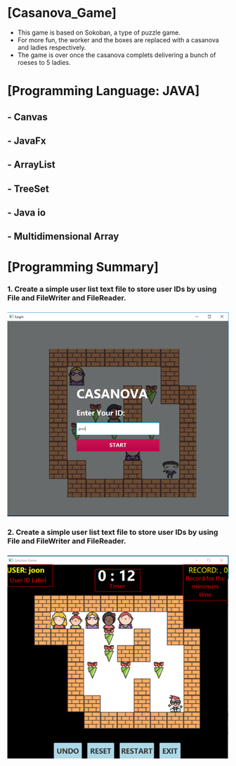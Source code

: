 # [Casanova_Game]
  - This game is based on Sokoban, a type of puzzle game.
  - For more fun, the worker and the boxes are replaced with a casanova and ladies respectively.
  - The game is over once the casanova complets delivering a bunch of roeses to 5 ladies. 

# [Programming Language: JAVA]
  ## - Canvas
  ## - JavaFx
  ## - ArrayList
  ## - TreeSet
  ## - Java io
  ## - Multidimensional Array

# [Programming Summary]
### 1. Create a simple user list text file to store user IDs by using File and FileWriter and FileReader.
### ![Login Page](/images/c1.PNG)

### 2. Create a simple user list text file to store user IDs by using File and FileWriter and FileReader.
### ![Main game page](/images/c2.PNG)




  
  
 
